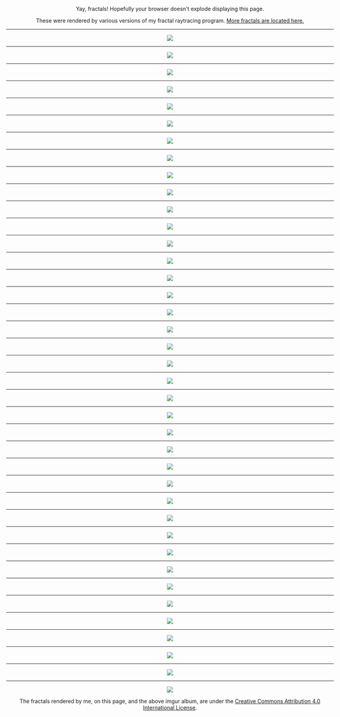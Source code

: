 Yay, fractals! Hopefully your browser doesn't explode displaying this page.

These were rendered by various versions of my fractal raytracing program. [More fractals are located here.](https://imgur.com/a/rmM4v)

<!---
r !ls fractals
%s/^\(.*\)\.png$/![](fractals\/\1.png)\r/
-->

<style>
body {
    max-width: 90%;
}
p {
    text-align: center;
}
img {
    max-height: 95vh;
    width: auto;
    height: auto;
}
</style>

---

![](fractals/glare.png)

---

![](fractals/icecreamscoop.png)

---

![](fractals/angle.png)

---

![](fractals/bridge.png)

---

![](fractals/burst.png)

---

![](fractals/canyon.png)

---

![](fractals/city.png)

---

![](fractals/construction.png)

---

![](fractals/corner2.png)

---

![](fractals/corner.png)

---

![](fractals/energy.png)

---

![](fractals/fire.png)

---

![](fractals/flight.png)

---

![](fractals/fog4.png)

---

![](fractals/fuzz.png)

---

![](fractals/ghost.png)

---

![](fractals/giants.png)

---

![](fractals/grilledCheese.png)

---

![](fractals/head.png)

---

![](fractals/iris.png)

---

![](fractals/lightfog.png)

---

![](fractals/pancakes.png)

---

![](fractals/pastel_big.png)

---

![](fractals/pastel.png)

---

![](fractals/platforms.png)

---

![](fractals/rainbow.png)

---

![](fractals/shadows.png)

---

![](fractals/ship.png)

---

![](fractals/snow.png)

---

![](fractals/space.png)

---

![](fractals/spectrum.png)

---

![](fractals/sphere.png)

---

![](fractals/spindles.png)

---

![](fractals/sunshadow.png)

---

![](fractals/uh.png)

---

![](fractals/underwater.png)

---

![](fractals/underworld.png)

---

![](fractals/watchers.png)

---

![](https://i.creativecommons.org/l/by/4.0/88x31.png)

The fractals rendered by me, on this page, and the above imgur album, are under the [Creative Commons Attribution 4.0 International License](http://creativecommons.org/licenses/by/4.0/).

